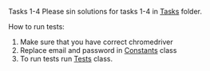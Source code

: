 Tasks 1-4
Please sin solutions for tasks 1-4 in [Tasks](https://github.com/alessss/makarevich_videoslots/tree/master/Tasks) folder.

How to run tests:
1. Make sure that you have correct chromedriver 
2. Replace email and password in [Constants](https://github.com/alessss/makarevich_videoslots/blob/master/src/test/java/Constants/Constants.java) class
3. To run tests run [Tests](https://github.com/alessss/makarevich_videoslots/blob/master/src/test/java/tests/Tests.java) class.


